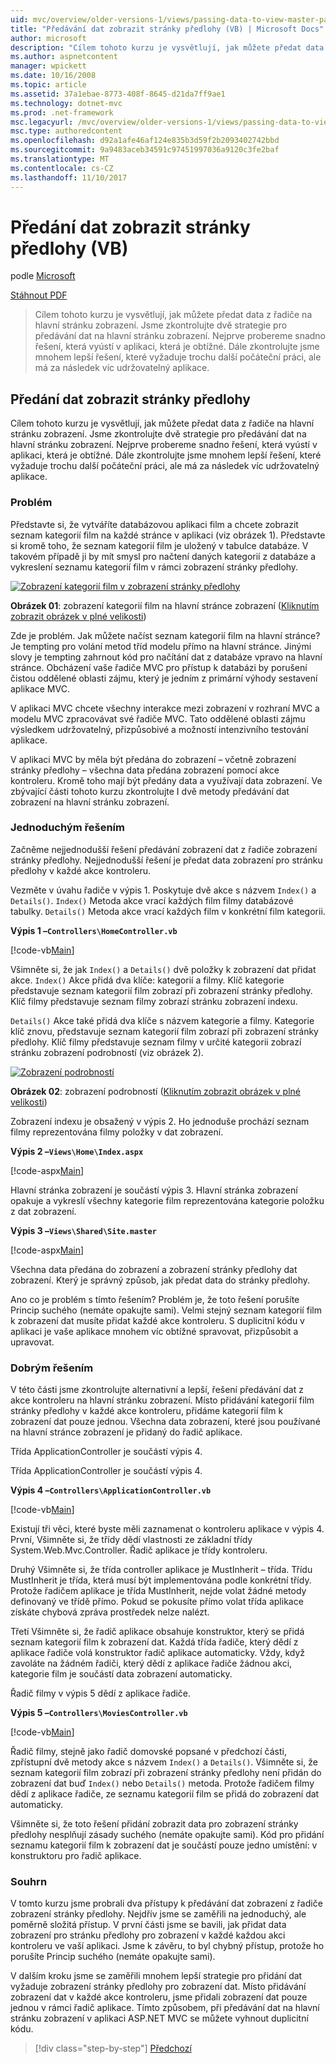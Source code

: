 ```yaml
---
uid: mvc/overview/older-versions-1/views/passing-data-to-view-master-pages-vb
title: "Předávání dat zobrazit stránky předlohy (VB) | Microsoft Docs"
author: microsoft
description: "Cílem tohoto kurzu je vysvětlují, jak můžete předat data z řadiče na hlavní stránku zobrazení. Jsme zkontrolujte dvě strategie pro předávání dat zobrazení m..."
ms.author: aspnetcontent
manager: wpickett
ms.date: 10/16/2008
ms.topic: article
ms.assetid: 37a1ebae-8773-408f-8645-d21da7ff9ae1
ms.technology: dotnet-mvc
ms.prod: .net-framework
msc.legacyurl: /mvc/overview/older-versions-1/views/passing-data-to-view-master-pages-vb
msc.type: authoredcontent
ms.openlocfilehash: d92a1afe46af124e835b3d59f2b2093402742bbd
ms.sourcegitcommit: 9a9483aceb34591c97451997036a9120c3fe2baf
ms.translationtype: MT
ms.contentlocale: cs-CZ
ms.lasthandoff: 11/10/2017
---
```

<a name="passing-data-to-view-master-pages-vb"></a>Předání dat zobrazit stránky předlohy (VB)
====================
podle [Microsoft](https://github.com/microsoft)

[Stáhnout PDF](http://download.microsoft.com/download/e/f/3/ef3f2ff6-7424-48f7-bdaa-180ef64c3490/ASPNET_MVC_Tutorial_13_VB.pdf)

> Cílem tohoto kurzu je vysvětlují, jak můžete předat data z řadiče na hlavní stránku zobrazení. Jsme zkontrolujte dvě strategie pro předávání dat na hlavní stránku zobrazení. Nejprve probereme snadno řešení, která vyústí v aplikaci, která je obtížné. Dále zkontrolujte jsme mnohem lepší řešení, které vyžaduje trochu další počáteční práci, ale má za následek víc udržovatelný aplikace.


## <a name="passing-data-to-view-master-pages"></a>Předání dat zobrazit stránky předlohy

Cílem tohoto kurzu je vysvětlují, jak můžete předat data z řadiče na hlavní stránku zobrazení. Jsme zkontrolujte dvě strategie pro předávání dat na hlavní stránku zobrazení. Nejprve probereme snadno řešení, která vyústí v aplikaci, která je obtížné. Dále zkontrolujte jsme mnohem lepší řešení, které vyžaduje trochu další počáteční práci, ale má za následek víc udržovatelný aplikace.

### <a name="the-problem"></a>Problém

Představte si, že vytváříte databázovou aplikaci film a chcete zobrazit seznam kategorií film na každé stránce v aplikaci (viz obrázek 1). Představte si kromě toho, že seznam kategorií film je uložený v tabulce databáze. V takovém případě ji by mít smysl pro načtení daných kategorií z databáze a vykreslení seznamu kategorií film v rámci zobrazení stránky předlohy.


[![Zobrazení kategorií film v zobrazení stránky předlohy](passing-data-to-view-master-pages-vb/_static/image2.png)](passing-data-to-view-master-pages-vb/_static/image1.png)

**Obrázek 01**: zobrazení kategorií film na hlavní stránce zobrazení ([Kliknutím zobrazit obrázek v plné velikosti](passing-data-to-view-master-pages-vb/_static/image3.png))


Zde je problém. Jak můžete načíst seznam kategorií film na hlavní stránce? Je tempting pro volání metod tříd modelu přímo na hlavní stránce. Jinými slovy je tempting zahrnout kód pro načítání dat z databáze vpravo na hlavní stránce. Obcházení vaše řadiče MVC pro přístup k databázi by porušení čistou oddělené oblasti zájmu, který je jedním z primární výhody sestavení aplikace MVC.

V aplikaci MVC chcete všechny interakce mezi zobrazení v rozhraní MVC a modelu MVC zpracovávat své řadiče MVC. Tato oddělené oblasti zájmu výsledkem udržovatelný, přizpůsobivé a možností intenzivního testování aplikace.

V aplikaci MVC by měla být předána do zobrazení – včetně zobrazení stránky předlohy – všechna data předána zobrazení pomocí akce kontroleru. Kromě toho mají být předány data a využívají data zobrazení. Ve zbývající části tohoto kurzu zkontrolujte I dvě metody předávání dat zobrazení na hlavní stránku zobrazení.

### <a name="the-simple-solution"></a>Jednoduchým řešením

Začněme nejjednodušší řešení předávání zobrazení dat z řadiče zobrazení stránky předlohy. Nejjednodušší řešení je předat data zobrazení pro stránku předlohy v každé akce kontroleru.

Vezměte v úvahu řadiče v výpis 1. Poskytuje dvě akce s názvem `Index()` a `Details()`. `Index()` Metoda akce vrací každých film filmy databázové tabulky. `Details()` Metoda akce vrací každých film v konkrétní film kategorii.

**Výpis 1 –`Controllers\HomeController.vb`**

[!code-vb[Main](passing-data-to-view-master-pages-vb/samples/sample1.vb)]

Všimněte si, že jak `Index()` a `Details()` dvě položky k zobrazení dat přidat akce. `Index()` Akce přidá dva klíče: kategorií a filmy. Klíč kategorie představuje seznam kategorií film zobrazí při zobrazení stránky předlohy. Klíč filmy představuje seznam filmy zobrazí stránku zobrazení indexu.

`Details()` Akce také přidá dva klíče s názvem kategorie a filmy. Kategorie klíč znovu, představuje seznam kategorií film zobrazí při zobrazení stránky předlohy. Klíč filmy představuje seznam filmy v určité kategorii zobrazí stránku zobrazení podrobností (viz obrázek 2).


[![Zobrazení podrobností](passing-data-to-view-master-pages-vb/_static/image5.png)](passing-data-to-view-master-pages-vb/_static/image4.png)

**Obrázek 02**: zobrazení podrobností ([Kliknutím zobrazit obrázek v plné velikosti](passing-data-to-view-master-pages-vb/_static/image6.png))


Zobrazení indexu je obsažený v výpis 2. Ho jednoduše prochází seznam filmy reprezentována filmy položky v dat zobrazení.

**Výpis 2 –`Views\Home\Index.aspx`**

[!code-aspx[Main](passing-data-to-view-master-pages-vb/samples/sample2.aspx)]

Hlavní stránka zobrazení je součástí výpis 3. Hlavní stránka zobrazení opakuje a vykreslí všechny kategorie film reprezentována kategorie položku z dat zobrazení.

**Výpis 3 –`Views\Shared\Site.master`**

[!code-aspx[Main](passing-data-to-view-master-pages-vb/samples/sample3.aspx)]

Všechna data předána do zobrazení a zobrazení stránky předlohy dat zobrazení. Který je správný způsob, jak předat data do stránky předlohy.

Ano co je problém s tímto řešením? Problém je, že toto řešení porušíte Princip suchého (nemáte opakujte sami). Velmi stejný seznam kategorií film k zobrazení dat musíte přidat každé akce kontroleru. S duplicitní kódu v aplikaci je vaše aplikace mnohem víc obtížné spravovat, přizpůsobit a upravovat.

### <a name="the-good-solution"></a>Dobrým řešením

V této části jsme zkontrolujte alternativní a lepší, řešení předávání dat z akce kontroleru na hlavní stránku zobrazení. Místo přidávání kategorií film stránky předlohy v každé akce kontroleru, přidáme kategorií film k zobrazení dat pouze jednou. Všechna data zobrazení, které jsou používané na hlavní stránce zobrazení je přidaný do řadič aplikace.

Třída ApplicationController je součástí výpis 4.

Třída ApplicationController je součástí výpis 4.

**Výpis 4 –`Controllers\ApplicationController.vb`**

[!code-vb[Main](passing-data-to-view-master-pages-vb/samples/sample4.vb)]

Existují tři věci, které byste měli zaznamenat o kontroleru aplikace v výpis 4. První, Všimněte si, že třídy dědí vlastnosti ze základní třídy System.Web.Mvc.Controller. Řadič aplikace je třídy kontroleru.

Druhý Všimněte si, že třída controller aplikace je MustInherit – třída. Třídu MustInherit je třída, která musí být implementována podle konkrétní třídy. Protože řadičem aplikace je třída MustInherit, nejde volat žádné metody definovaný ve třídě přímo. Pokud se pokusíte přímo volat třída aplikace získáte chybová zpráva prostředek nelze nalézt.

Třetí Všimněte si, že řadič aplikace obsahuje konstruktor, který se přidá seznam kategorií film k zobrazení dat. Každá třída řadiče, který dědí z aplikace řadiče volá konstruktor řadič aplikace automaticky. Vždy, když zavoláte na žádném řadiči, který dědí z aplikace řadiče žádnou akci, kategorie film je součástí data zobrazení automaticky.

Řadič filmy v výpis 5 dědí z aplikace řadiče.

**Výpis 5 –`Controllers\MoviesController.vb`**

[!code-vb[Main](passing-data-to-view-master-pages-vb/samples/sample5.vb)]

Řadič filmy, stejně jako řadič domovské popsané v předchozí části, zpřístupní dvě metody akce s názvem `Index()` a `Details()`. Všimněte si, že seznam kategorií film zobrazí při zobrazení stránky předlohy není přidán do zobrazení dat buď `Index()` nebo `Details()` metoda. Protože řadičem filmy dědí z aplikace řadiče, ze seznamu kategorií film se přidá do zobrazení dat automaticky.

Všimněte si, že toto řešení přidání zobrazit data pro zobrazení stránky předlohy nesplňují zásady suchého (nemáte opakujte sami). Kód pro přidání seznamu kategorií film k zobrazení dat je součástí pouze jedno umístění: v konstruktoru pro řadič aplikace.

### <a name="summary"></a>Souhrn

V tomto kurzu jsme probrali dva přístupy k předávání dat zobrazení z řadiče zobrazení stránky předlohy. Nejdřív jsme se zaměřili na jednoduchý, ale poměrně složitá přístup. V první části jsme se bavili, jak přidat data zobrazení pro stránku předlohy pro zobrazení v každé každou akci kontroleru ve vaší aplikaci. Jsme k závěru, to byl chybný přístup, protože ho porušíte Princip suchého (nemáte opakujte sami).

V dalším kroku jsme se zaměřili mnohem lepší strategie pro přidání dat vyžaduje zobrazení stránky předlohy pro zobrazení dat. Místo přidávání zobrazení dat v každé akce kontroleru, jsme přidali zobrazení dat pouze jednou v rámci řadič aplikace. Tímto způsobem, při předávání dat na hlavní stránku zobrazení v aplikaci ASP.NET MVC se můžete vyhnout duplicitní kódu.

>[!div class="step-by-step"]
[Předchozí](creating-page-layouts-with-view-master-pages-vb.md)
